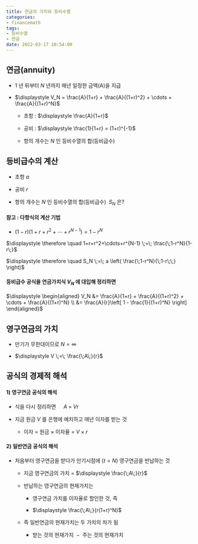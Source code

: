 ```yaml
---
title: 연금의 가치와 등비수열
categories: 
- financemath
tags:
- 등비수열
- 연금
date: 2022-03-17 10:54:00
---
```


## 연금(annuity)

- $1$ 년 뒤부터 $N$ 년까지 매년 일정한 금액(A)을 지급

- $\displaystyle V_N =  \frac{A}{1+r} + \frac{A}{(1+r)^2} + \cdots + \frac{A}{(1+r)^N}$
    
    - 초항 : $\displaystyle \frac{A}{1+r}$

    - 공비 : $\displaystyle \frac{1}{1+r} = (1+r)^{-1}$

    - 항의 개수는 $N$ 인 등비수열의 합(등비급수)

## 등비급수의 계산

- 초항 $a$

- 공비 $r$

- 항의 개수는 $N$ 인 등비수열의 합(등비급수) $\;S_N$ 은?

#### 참고 : 다항식의 계산 기법

- $(1-r)(1+r+r^2+\cdots+r^{N-1}) = 1-r^N$

$\displaystyle \therefore \quad 1+r+r^2+\cdots+r^{N-1} \;=\; \frac{\;1-r^N}{1-r\;}$

$\displaystyle  \therefore \quad S_N \;=\; a \left( \frac{\;1-r^N}{\;1-r\;\;} \right)$

#### 등비급수 공식을 연금가치식 $V_N$ 에 대입해 정리하면

$\displaystyle \begin{aligned} V_N &=
\frac{A}{1+r} + \frac{A}{(1+r)^2} + \cdots + \frac{A}{(1+r)^N} \\
&= \frac{A}{r}\left[ 1 - \frac{1}{(1+r)^N} \right] \end{aligned}$

## 영구연금의 가치

- 만기가 무한대이므로 $N = \infty$

- $\displaystyle V \;=\; \frac{\;A\;}{r}$

## 공식의 경제적 해석

#### 1) 영구연금 공식의 해석

- 식을 다시 정리하면 $\displaystyle \quad A \;=\; Vr$

- 지금 원금 $V$ 를 은행에 예치하고 매년 이자를 받는 것

    - 이자 = 원금 $\times$ 이자율 = $V \times r$

#### 2) 일반연금 공식의 해석

- 처음부터 영구연금을 받다가 만기시점에 ($t=N$) 영구연금을 반납하는 것

    - 지금 영구연금의 가치 = $\displaystyle \frac{\;A\;}{r}$

    - 반납하는 영구연금의 현재가치는

        - 영구연금 가치를 이자율로 할인한 것, 즉
    
        - $\displaystyle \frac{\;A\;}{r(1+r)^N}$

    - 즉 일반연금의 현재가치는 두 가치의 차가 됨

        - 받는 것의 현재가치 $\;-\;$ 주는 것의 현재가치
